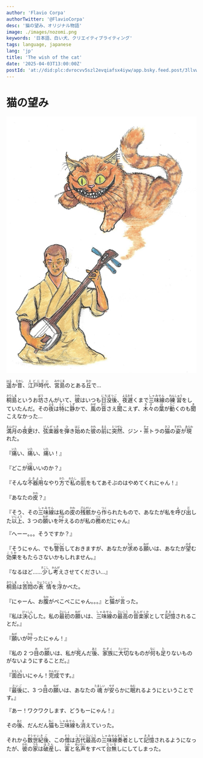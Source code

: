 ```yaml
---
author: 'Flavio Corpa'
authorTwitter: '@FlavioCorpa'
desc: '猫の望み、オリジナル物語'
image: ./images/nozomi.png
keywords: '日本語、白い犬、クリエイティブライティング'
tags: language, japanese
lang: 'jp'
title: 'The wish of the cat'
date: '2025-04-03T13:00:00Z'
postId: 'at://did:plc:dvrocvv5szl2evqiafsx4iyw/app.bsky.feed.post/3llvwklpum225'
---
```


# 猫の望み

<img src="./images/nozomi.png" alt="An illustration of a buddhist monk playing the shamisen and a djinn orange cat coming out of it" width="700px">

<ruby>遥<rt>はる</rt></ruby>か<ruby>昔<rt>むかし</rt></ruby>、<ruby>江戸時代<rt>えどじだい</rt></ruby>、<ruby>宮島<rt>みやじま</rt></ruby>のとある<ruby>丘<rt>おか</rt></ruby>で...

<ruby>桐島<rt>きりしま</rt></ruby>というお<ruby>坊<rt>ぼう</rt></ruby>さんがいて、<ruby>彼<rt>かれ</rt></ruby>はいつも<ruby>日没後<rt>にちぼつご</rt></ruby>、<ruby>夜遅<rt>よるおそ</rt></ruby>くまで<ruby>三味線<rt>しゃみせん</rt></ruby>の<ruby>練習<rt>れんしゅう</rt></ruby>をしていたんだ。その<ruby>夜<rt>よる</rt></ruby>は<ruby>特<rt>とく</rt></ruby>に<ruby>静<rt>しず</rt></ruby>かで、<ruby>風<rt>かぜ</rt></ruby>の<ruby>音<rt>おと</rt></ruby>さえ<ruby>聞<rt>き</rt></ruby>こえず、<ruby>木々<rt>きぎ</rt></ruby>の<ruby>葉<rt>は</rt></ruby>が<ruby>動<rt>うご</rt></ruby>くのも<ruby>聞<rt>き</rt></ruby>こえなかった...

<ruby>満月<rt>まんげつ</rt></ruby>の<ruby>夜更<rt>よふ</rt></ruby>け、<ruby>弦楽器<rt>げんがっき</rt></ruby>を<ruby>弾<rt>ひ</rt></ruby>き<ruby>始<rt>はじ</rt></ruby>めた<ruby>彼<rt>かれ</rt></ruby>の<ruby>前<rt>まえ</rt></ruby>に<ruby>突然<rt>とつぜん</rt></ruby>、ジン・<ruby>茶<rt>チャ</rt></ruby>トラの<ruby>猫<rt>ネコ</rt></ruby>の<ruby>姿<rt>すがた</rt></ruby>が<ruby>現<rt>あらわ</rt></ruby>れた。

『<ruby>痛<rt>いた</rt></ruby>い、<ruby>痛<rt>いた</rt></ruby>い、<ruby>痛<rt>いた</rt></ruby>い！』

『どこが<ruby>痛<rt>いた</rt></ruby>いいのか？』

『そんな<ruby>不器用<rt>ぶきよう</rt></ruby>なやり<ruby>方<rt>かた</rt></ruby>で<ruby>私<rt>わたし</rt></ruby>の<ruby>肌<rt>はだ</rt></ruby>をもてあそぶのはやめてくれにゃん！』

『あなたの<ruby>皮<rt>かわ</rt></ruby>？』

『そう、その<ruby>三味線<rt>しゃみせん</rt></ruby>は私の<ruby>皮<rt>かわ</rt></ruby>の<ruby>残骸<rt>ざんがい</rt></ruby>から<ruby>作<rt>つく</rt></ruby>られたもので、あなたが私を<ruby>呼<rt>よ</rt></ruby>び<ruby>出<rt>だ</rt></ruby>した<ruby>以上<rt>いじょう</rt></ruby>、3 つの<ruby>願<rt>ねが</rt></ruby>いを<ruby>叶<rt>かな</rt></ruby>えるのが私の<ruby>務<rt>つと</rt></ruby>めだにゃん』

『へーー。。。そうですか？』

『そうにゃん、でも<ruby>警告<rt>けいこく</rt></ruby>しておきますが、あなたが<ruby>求<rt>もと</rt></ruby>める<ruby>願<rt>ねが</rt></ruby>いは、あなたが<ruby>望<rt>のぞ</rt></ruby>む<ruby>効果<rt>こうか</rt></ruby>をもたらさないかもしれません。』

『なるほど......<ruby>少<rt>すこし</rt></ruby>し<ruby>考<rt>かんが</rt></ruby>えさせてください...』

<ruby>桐島<rt>きりしま</rt></ruby>は<ruby>苦悶<rt>くもん</rt></ruby>の<ruby>表情<rt>ひょうじょう</rt></ruby>を<ruby>浮<rt>う</rt></ruby>かべた。

『にゃーん、お<ruby>腹<rt>なか</rt></ruby>がぺこぺこにゃん。。。』と<ruby>猫<rt>ねこ</rt></ruby>が<ruby>言<rt>い</rt></ruby>った。

『私は<ruby>決心<rt>けっしん</rt></ruby>した。私の<ruby>最初<rt>さいしょ</rt></ruby>の<ruby>願<rt>ねが</rt></ruby>いは、<ruby>三味線<rt>しゃみせん</rt></ruby>の<ruby>最高<rt>さいこう</rt></ruby>の<ruby>音楽家<rt>おんがくか</rt></ruby>として<ruby>記憶<rt>きおく</rt></ruby>されることだ。』

『<ruby>願<rt>ねが</rt></ruby>いが<ruby>叶<rt>かな</rt></ruby>ったにゃん！』

『私の 2 つ<ruby>目<rt>め</rt></ruby>の<ruby>願<rt>ねが</rt></ruby>いは、私が<ruby>死<rt>し</rt></ruby>んだ<ruby>後<rt>あと</rt></ruby>、<ruby>家族<rt>かぞく</rt></ruby>に<ruby>大切<rt>たいせつ</rt></ruby>なものが<ruby>何<rt>なに</rt></ruby>も<ruby>足<rt>た</rt></ruby>りないものがないようにすることだ。』

『<ruby>面白<rt>おもしろ</rt></ruby>いにゃん！<ruby>完成<rt>かんせい</rt></ruby>です。』

『<ruby>最後<rt>さいご</rt></ruby>に、3 つ<ruby>目<rt>め</rt></ruby>の<ruby>願<rt>ねが</rt></ruby>いは、あなたの<ruby>魂<rt>たましい</rt></ruby>が<ruby>安<rt>やす</rt></ruby>らかに<ruby>眠<rt>ねむ</rt></ruby>れるようにということです。』

『あー！ワクワクします、どうもーにゃん！』

その<ruby>後<rt>あと</rt></ruby>、だんだん<ruby>猫<rt>ねこ</rt></ruby>も<ruby>三味線<rt>しゃみせん</rt></ruby>も<ruby>消<rt>き</rt></ruby>えていった。

それから<ruby>数<rt>すう</rt></ruby><ruby>世紀<rt>せいき</rt></ruby><ruby>後<rt>ご</rt></ruby>、この<ruby>僧<rt>そう</rt></ruby>は<ruby>古代<rt>こだい</rt></ruby><ruby>最高<rt>さいこう</rt></ruby>の<ruby>三味線<rt>しゃみせん</rt></ruby><ruby>奏者<rt>そうしゃ</rt></ruby>として<ruby>記憶<rt>きおく</rt></ruby>されるようになったが、<ruby>彼<rt>かれ</rt></ruby>の<ruby>家<rt>うち</rt></ruby>は<ruby>破産<rt>はさん</rt></ruby>し、<ruby>富<rt>とみ</rt></ruby>と<ruby>名声<rt>めいせい</rt></ruby>をすべて<ruby>台無<rt>だいな</rt></ruby>しにしてしまった。
